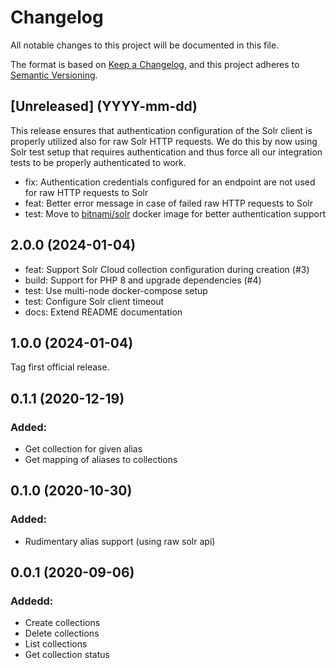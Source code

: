 # Changelog
All notable changes to this project will be documented in this file.

The format is based on [Keep a Changelog](https://keepachangelog.com/en/1.0.0/),
and this project adheres to [Semantic Versioning](https://semver.org/spec/v2.0.0.html).

## [Unreleased] (YYYY-mm-dd)

This release ensures that authentication configuration of the Solr client is properly utilized also for raw Solr HTTP requests.
We do this by now using Solr test setup that requires authentication and thus force all our integration tests to be properly authenticated to work.

- fix: Authentication credentials configured for an endpoint are not used for raw HTTP requests to Solr
- feat: Better error message in case of failed raw HTTP requests to Solr
- test: Move to [bitnami/solr](https://hub.docker.com/r/bitnami/solr) docker image for better authentication support

## 2.0.0 (2024-01-04)

- feat: Support Solr Cloud collection configuration during creation (#3)
- build: Support for PHP 8 and upgrade dependencies (#4)
- test: Use multi-node docker-compose setup
- test: Configure Solr client timeout
- docs: Extend README documentation

## 1.0.0 (2024-01-04)

Tag first official release.

## 0.1.1 (2020-12-19)

### Added:
- Get collection for given alias
- Get mapping of aliases to collections

## 0.1.0 (2020-10-30)

### Added:
- Rudimentary alias support (using raw solr api)

## 0.0.1 (2020-09-06)

### Addedd:
- Create collections
- Delete collections
- List collections
- Get collection status
